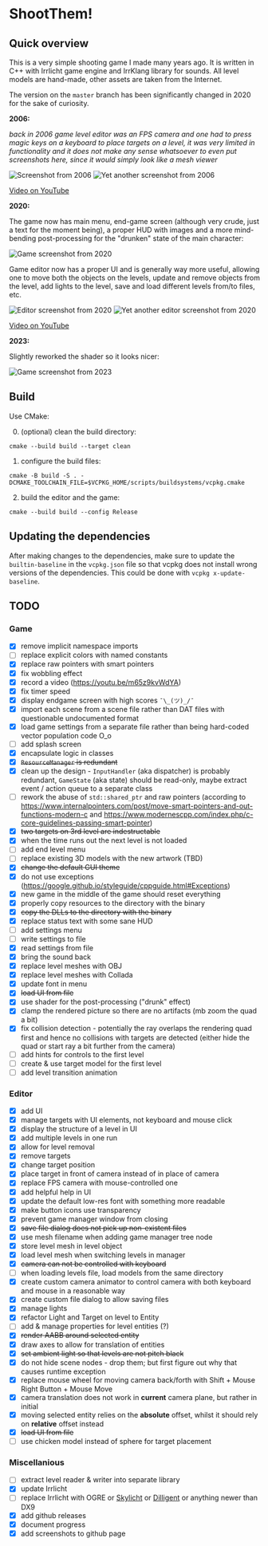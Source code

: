 ﻿# ShootThem!

## Quick overview

This is a very simple shooting game I made many years ago.
It is written in C++ with Irrlicht game engine and IrrKlang library for sounds.
All level models are hand-made, other assets are taken from the Internet.

The version on the `master` branch has been significantly changed in 2020 for the sake of curiosity.

**2006:**

_back in 2006 game level editor was an FPS camera and one had to press magic keys on a keyboard to place targets on a level, it was very limited in functionality and it does not make any sense whatsoever to even put screenshots here, since it would simply look like a mesh viewer_

![Screenshot from 2006](https://github.com/shybovycha/shoot-them/raw/master/screenshots/ShootThem!%2010_09_2020%208_15_14%20PM.png)
![Yet another screenshot from 2006](https://github.com/shybovycha/shoot-them/raw/master/screenshots/ShootThem!%2013_09_2020%2010_18_52%20PM.png)

[Video on YouTube](https://youtu.be/m65z9kvWdYA)

**2020:**

The game now has main menu, end-game screen (although very crude, just a text for the moment being), a proper HUD with images and a more mind-bending post-processing for the "drunken" state of the main character:

![Game screenshot from 2020](https://github.com/shybovycha/shoot-them/raw/master/screenshots/Shoot%20Them!%2019_10_2020%203_54_42%20PM.png)

Game editor now has a proper UI and is generally way more useful, allowing one to move both the objects on the levels, update and remove objects from the level, add lights to the level, save and load different levels from/to files, etc.

![Editor screenshot from 2020](https://github.com/shybovycha/shoot-them/raw/master/screenshots/Shoot%20Them!%20Editor%2026_09_2020%201_08_56%20PM.png)
![Yet another editor screenshot from 2020](https://github.com/shybovycha/shoot-them/raw/master/screenshots/Shoot%20Them!%20Editor%2026_09_2020%201_12_56%20PM.png)

[Video on YouTube](https://youtu.be/WDg1ctg_0GM)

**2023:**

Slightly reworked the shader so it looks nicer:

![Game screenshot from 2023](https://github.com/shybovycha/shoot-them/blob/master/screenshots/ShootThem!%2021_09_2023.png)

## Build

Use CMake:

0. (optional) clean the build directory:

  ```
  cmake --build build --target clean
  ```

1. configure the build files:

  ```
  cmake -B build -S . -DCMAKE_TOOLCHAIN_FILE=$VCPKG_HOME/scripts/buildsystems/vcpkg.cmake
  ```

2. build the editor and the game:

  ```
  cmake --build build --config Release
  ```

## Updating the dependencies

After making changes to the dependencies, make sure to update the `builtin-baseline` in the `vcpkg.json` file so that vcpkg does not install wrong versions of the dependencies.
This could be done with `vcpkg x-update-baseline`.

## TODO

### Game

- [x] remove implicit namespace imports
- [ ] replace explicit colors with named constants
- [x] replace raw pointers with smart pointers
- [x] fix wobbling effect
- [x] record a video (https://youtu.be/m65z9kvWdYA)
- [x] fix timer speed
- [x] display endgame screen with high scores `¯\_(ツ)_/¯`
- [x] import each scene from a scene file rather than DAT files with questionable undocumented format
- [x] load game settings from a separate file rather than being hard-coded vector population code O_o
- [ ] add splash screen
- [x] encapsulate logic in classes
- [x] ~~`ResourceManager` is redundant~~
- [x] clean up the design - `InputHandler` (aka dispatcher) is probably redundant, `GameState` (aka state) should be read-only, maybe extract event / action queue to a separate class
- [ ] rework the abuse of `std::shared_ptr` and raw pointers (according to https://www.internalpointers.com/post/move-smart-pointers-and-out-functions-modern-c and https://www.modernescpp.com/index.php/c-core-guidelines-passing-smart-pointer)
- [x] ~~two targets on 3rd level are indestructable~~
- [x] when the time runs out the next level is not loaded
- [ ] add end level menu
- [ ] replace existing 3D models with the new artwork (TBD)
- [x] ~~change the default GUI theme~~
- [x] do not use exceptions (https://google.github.io/styleguide/cppguide.html#Exceptions)
- [x] new game in the middle of the game should reset everything
- [x] properly copy resources to the directory with the binary
- [x] ~~copy the DLLs to the directory with the binary~~
- [x] replace status text with some sane HUD
- [ ] add settings menu
- [ ] write settings to file
- [x] read settings from file
- [x] bring the sound back
- [x] replace level meshes with OBJ
- [x] replace level meshes with Collada
- [x] update font in menu
- [x] ~~load UI from file~~
- [x] use shader for the post-processing ("drunk" effect)
- [x] clamp the rendered picture so there are no artifacts (mb zoom the quad a bit)
- [x] fix collision detection - potentially the ray overlaps the rendering quad first and hence no collisions with targets are detected (either hide the quad or start ray a bit further from the camera)
- [ ] add hints for controls to the first level
- [ ] create & use target model for the first level
- [ ] add level transition animation

### Editor

- [x] add UI
- [x] manage targets with UI elements, not keyboard and mouse click
- [x] display the structure of a level in UI
- [x] add multiple levels in one run
- [x] allow for level removal
- [x] remove targets
- [x] change target position
- [x] place target in front of camera instead of in place of camera
- [x] replace FPS camera with mouse-controlled one
- [x] add helpful help in UI
- [x] update the default low-res font with something more readable
- [x] make button icons use transparency
- [x] prevent game manager window from closing
- [x] ~~save file dialog does not pick up non-existent files~~
- [x] use mesh filename when adding game manager tree node
- [x] store level mesh in level object
- [x] load level mesh when switching levels in manager
- [x] ~~camera can not be controlled with keyboard~~
- [ ] when loading levels file, load models from the same directory
- [x] create custom camera animator to control camera with both keyboard and mouse in a reasonable way
- [x] create custom file dialog to allow saving files
- [x] manage lights
- [x] refactor Light and Target on level to Entity
- [ ] add & manage properties for level entities (?)
- [x] ~~render AABB around selected entity~~
- [x] draw axes to allow for translation of entities
- [x] ~~set ambient light so that levels are not pitch black~~
- [x] do not hide scene nodes - drop them; but first figure out why that causes runtime exception
- [x] replace mouse wheel for moving camera back/forth with Shift + Mouse Right Button + Mouse Move
- [x] camera translation does not work in **current** camera plane, but rather in initial
- [x] moving selected entity relies on the **absolute** offset, whilst it should rely on **relative** offset instead
- [x] ~~load UI from file~~
- [ ] use chicken model instead of sphere for target placement

### Miscellanious

- [ ] extract level reader & writer into separate library
- [x] update Irrlicht
- [ ] replace Irrlicht with OGRE or [Skylicht](https://github.com/skylicht-lab/skylicht-engine) or [Dilligent](https://github.com/DiligentGraphics/DiligentEngine) or anything newer than DX9
- [x] add github releases
- [x] document progress
- [x] add screenshots to github page
